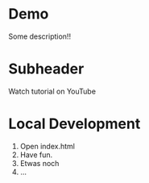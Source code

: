 # Demo

Some description!!

# Subheader

Watch tutorial on YouTube

# Local Development

1. Open index.html
2. Have fun.
3. Etwas noch
4. ...